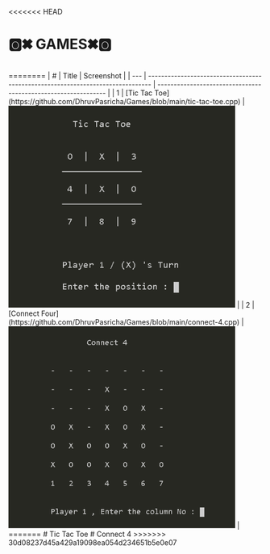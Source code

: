 <<<<<<< HEAD

<h1>🅾✖ GAMES✖🅾</h1>
<br>
========
| #   | Title                                                                           | Screenshot                                                     |
| --- | ------------------------------------------------------------------------------- | -------------------------------------------------------------- |
| 1   | [Tic Tac Toe](https://github.com/DhruvPasricha/Games/blob/main/tic-tac-toe.cpp) | <img src ="Tic Tac Toe/img.png" height = "400" width = "450">  |
| 2   | [Connect Four](https://github.com/DhruvPasricha/Games/blob/main/connect-4.cpp)  | <img src ="Connect Four/img.png" height = "400" width = "450"> |
=======
# Tic Tac Toe
# Connect 4
>>>>>>> 30d08237d45a429a19098ea054d234651b5e0e07
